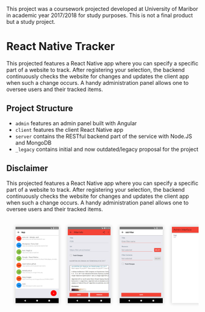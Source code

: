 This project was a coursework projected developed at University of Maribor in academic year 2017/2018 for study purposes. This is not a final product but a study project.

# React Native Tracker

This projected features a React Native app where you can specify a specific part of a website to track. After registering your selection, the backend continuously checks the website for changes and updates the client app when such a change occurs. A handy administration panel allows one to oversee users and their tracked items.

## Project Structure

- `admin` features an admin panel built with Angular
- `client` features the client React Native app
- `server` contains the RESTful backend part of the service with Node.JS and MongoDB
- `_legacy` contains initial and now outdated/legacy proposal for the project

## Disclaimer

This projected features a React Native app where you can specify a specific part of a website to track. After registering your selection, the backend continuously checks the website for changes and updates the client app when such a change occurs. A handy administration panel allows one to oversee users and their tracked items.

<div style="overflow: auto;">
	<div style="display: flex; min-width: min-content; padding: 24px; gap: 24px; overflow: auto;">
		<img height="200" src="img/list-filters.png" style="box-shadow: 0 0 8px 2px #0002;" />
		<img height="200" src="img/filter-info.png" style="box-shadow: 0 0 8px 2px #0002;" />
		<img height="200" src="img/add-filter.png" style="box-shadow: 0 0 8px 2px #0002;" />
		<img height="200" src="img/admin-interface.png" style="box-shadow: 0 0 8px 2px #0002;" />
	</div>
</div>
